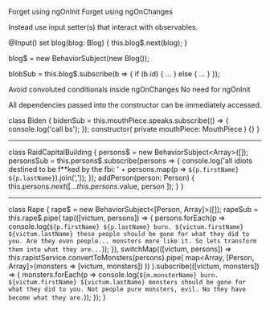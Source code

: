 Forget using ngOnInit
Forget using ngOnChanges

Instead use input setter(s) that interact with observables.

@Input() set blog(blog: Blog) {
  this.blog$.next(blog);
}

blog$ = new BehaviorSubject<Blog>(new Blog());

blobSub = this.blog$.subscribe(b => {
  if (b.id) {
    ...
  } else {
    ...
  }
});

Avoid convoluted conditionals inside ngOnChanges
No need for ngOnInit

All dependencies passed into the constructor can be immediately accessed.

class Biden {
  bidenSub = this.mouthPiece.speaks.subscribe(() => {
    console.log('call bs');
  });
  constructor(
    private mouthPiece: MouthPiece
  ) {}
}

--------------------

class RaidCapitalBuilding {
  persons$ = new BehaviorSubject<Array<Person>>([]);
  personsSub = this.persons$.subscribe(persons => {
    console.log('all idiots destined to be f**ked by the fbi: ' + persons.map(p => `${p.firstName} ${p.lastName}`).join(','));
  });
  addPerson(person: Person) {
    this.persons$.next([ ...this.persons$.value, person ]);
  }
}

---------------------

class Rape {
  rape$ = new BehaviorSubject<[Person, Array<Person>]>([]);
  rapeSub = this.rape$.pipe(
    tap(([victum, persons]) => {
      persons.forEach(p => console.log(`${p.firstName} ${p.lastName} burn. ${victum.firstName} ${victum.lastName} these people should be gone for what they did to you. Are they even people... monsters more like it. So lets transform them into what they are...`));
    }),
    switchMap(([victum, persons]) => this.rapistService.convertToMonsters(persons).pipe(
      map<Array<Monster>, [Person, Array<Monster>]>(monsters => [victum, monsters])
    ))
  ).subscribe(([victum, monsters]) => {
    monsters.forEach(p => console.log(`${m.monsterName} burn. ${victum.firstName} ${victum.lastName} monsters should be gone for what they did to you. Not people pure monsters, evil. No they have become what they are.`));
  });
}